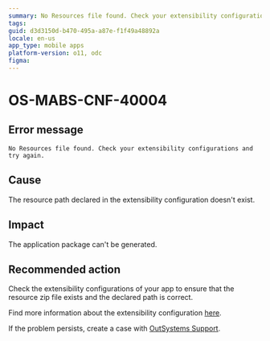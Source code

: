 ```yaml
---
summary: No Resources file found. Check your extensibility configurations and try again.
tags:
guid: d3d3150d-b470-495a-a87e-f1f49a48892a
locale: en-us
app_type: mobile apps
platform-version: o11, odc
figma:
---
```


# OS-MABS-CNF-40004

## Error message

`No Resources file found. Check your extensibility configurations and try again.`

## Cause

The resource path declared in the extensibility configuration doesn't exist.

## Impact

The application package can't be generated.

## Recommended action

Check the extensibility configurations of your app to ensure that the resource zip file exists and the declared path is correct.

Find more information about the extensibility configuration [here](https://success.outsystems.com/Documentation/11/Delivering_Mobile_Apps/Customize_Your_Mobile_App/Extensibility_Configurations_JSON_Schema).

If the problem persists, create a case with [OutSystems Support](https://www.outsystems.com/support/portal/open-support-case?ErrorCode=OS-MABS-CNF-40004
).
